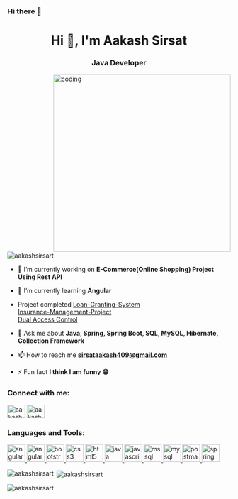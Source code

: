 ### Hi there 👋

<!--
**aakashsirsart/aakashsirsart** is a ✨ _special_ ✨ repository because its `README.md` (this file) appears on your GitHub profile.

Here are some ideas to get you started:

- 🔭 I’m currently working on ...
- 🌱 I’m currently learning ...
- 👯 I’m looking to collaborate on ...
- 🤔 I’m looking for help with ...
- 💬 Ask me about ...
- 📫 How to reach me: ...
- 😄 Pronouns: ...
- ⚡ Fun fact: ...
-->
<h1 align="center">Hi 👋, I'm Aakash Sirsat</h1>
<h3 align="center">Java Developer</h3>
<img align="right" alt="coding" width="400" src="https://camo.githubusercontent.com/cae12fddd9d6982901d82580bdf321d81fb299141098ca1c2d4891870827bf17/68747470733a2f2f6d69726f2e6d656469756d2e636f6d2f6d61782f313336302f302a37513379765349765f7430696f4a2d5a2e676966"/>

<p align="left"> <img src="https://komarev.com/ghpvc/?username=aakashsirsart&label=Profile%20views&color=0e75b6&style=flat" alt="aakashsirsart" /> </p>

- 🔭 I’m currently working on **E-Commerce(Online Shopping) Project Using Rest API**

- 🌱 I’m currently learning **Angular**

- Project completed  [Loan-Granting-System](https://github.com/aakashsirsart/Loan-Granting-System)</br>
                     [Insurance-Management-Project](https://github.com/aakashsirsart/Insurance-Management-Project)</br>
                     [Dual Access Control](https://github.com/aakashsirsart/Dual-Access-Control-For-Cloud-Based-Data-Stoage-And-Sharing)</br>
                    

                    

- 💬 Ask me about **Java, Spring, Spring Boot, SQL, MySQL, Hibernate, Collection Framework**

- 📫 How to reach me **sirsataakash409@gmail.com**

- ⚡ Fun fact **I think I am funny 😁**

<h3 align="left">Connect with me:</h3>
<p align="left">
<a href="https://linkedin.com/in/aakash sirsat" target="blank"><img align="center" src="https://www.freepnglogos.com/uploads/linkedin-social-media-logo-7.png" alt="aakash sirsat" height="30" width="40" /></a>
<a href="https://instagram.com/aakash_2000._" target="blank"><img align="center" src="https://www.unipile.com/wp-content/uploads/2022/09/logo_instagram.png" alt="aakash_2000._" height="30" width="40" /></a>
</p>

<h3 align="left">Languages and Tools:</h3>
<p align="left"> <a href="https://angular.io" target="_blank" rel="noreferrer"> <img src="https://angular.io/assets/images/logos/angular/angular.svg" alt="angular" width="40" height="40"/> </a> <a href="https://angular.io" target="_blank" rel="noreferrer"> <img src="https://icon2.cleanpng.com/20180821/qae/kisspng-node-js-javascript-website-development-express-js-weekly-2-5b7c78fbb78ba2.1805803115348840917518.jpg" alt="angularjs" width="40" height="40"/> </a> <a href="https://getbootstrap.com" target="_blank" rel="noreferrer"> <img src="https://e7.pngegg.com/pngimages/496/657/png-clipart-bootstrap-scalable-graphics-logo-github-purple-violet-thumbnail.png" alt="bootstrap" width="40" height="40"/> </a> <a href="https://www.w3schools.com/css/" target="_blank" rel="noreferrer"> <img src="https://e7.pngegg.com/pngimages/893/87/png-clipart-cascading-style-sheets-logo-css3-html-css3-logo-blue-angle-thumbnail.png" alt="css3" width="40" height="40"/> </a> <a href="https://www.w3.org/html/" target="_blank" rel="noreferrer"> <img src="https://e7.pngegg.com/pngimages/5/56/png-clipart-website-development-html5-logo-world-wide-web-consortium-world-wide-web-angle-web-design-thumbnail.png" alt="html5" width="40" height="40"/> </a> <a href="https://www.java.com" target="_blank" rel="noreferrer"> <img src="https://e7.pngegg.com/pngimages/468/272/png-clipart-java-platform-enterprise-edition-computer-icons-java-api-for-restful-web-services-java-miscellaneous-text-thumbnail.png" alt="java" width="40" height="40"/> </a> <a href="https://developer.mozilla.org/en-US/docs/Web/JavaScript" target="_blank" rel="noreferrer"> <img src="https://e7.pngegg.com/pngimages/602/440/png-clipart-javascript-open-logo-number-js-angle-text-thumbnail.png" alt="javascript" width="40" height="40"/> </a> <a href="https://www.microsoft.com/en-us/sql-server" target="_blank" rel="noreferrer"> <img src="https://e7.pngegg.com/pngimages/925/551/png-clipart-mysql-mysql-thumbnail.png" alt="mssql" width="40" height="40"/> </a> <a href="https://www.mysql.com/" target="_blank" rel="noreferrer"> <img src="https://e7.pngegg.com/pngimages/28/601/png-clipart-sql-logo-illustration-microsoft-azure-sql-database-microsoft-sql-server-database-blue-text-thumbnail.png" alt="mysql" width="40" height="40"/> </a> <a href="https://postman.com" target="_blank" rel="noreferrer"> <img src="https://www.vectorlogo.zone/logos/getpostman/getpostman-icon.svg" alt="postman" width="40" height="40"/> </a> <a href="https://spring.io/" target="_blank" rel="noreferrer"> <img src="https://www.vectorlogo.zone/logos/springio/springio-icon.svg" alt="spring" width="40" height="40"/> </a> </p>

<p><img align="left" src="https://github-readme-stats.vercel.app/api/top-langs?username=aakashsirsart&show_icons=true&locale=en&layout=compact" alt="aakashsirsart" /></p>

<p>&nbsp;<img align="center" src="https://github-readme-stats.vercel.app/api?username=aakashsirsart&show_icons=true&locale=en" alt="aakashsirsart" /></p>

<p><img align="center" src="https://github-readme-streak-stats.herokuapp.com/?user=aakashsirsart&" alt="aakashsirsart" /></p>
